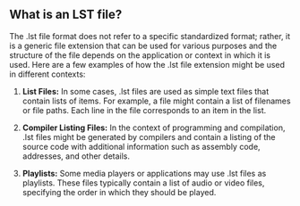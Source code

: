 ## What is an LST file?

The .lst file format does not refer to a specific standardized format; rather, it is a generic file extension that can be used for various purposes and the structure of the file depends on the application or context in which it is used. Here are a few examples of how the .lst file extension might be used in different contexts:

1.  **List Files:** In some cases, .lst files are used as simple text files that contain lists of items. For example, a file might contain a list of filenames or file paths. Each line in the file corresponds to an item in the list.
    
2.  **Compiler Listing Files:** In the context of programming and compilation, .lst files might be generated by compilers and contain a listing of the source code with additional information such as assembly code, addresses, and other details.
    
3.  **Playlists:** Some media players or applications may use .lst files as playlists. These files typically contain a list of audio or video files, specifying the order in which they should be played.

